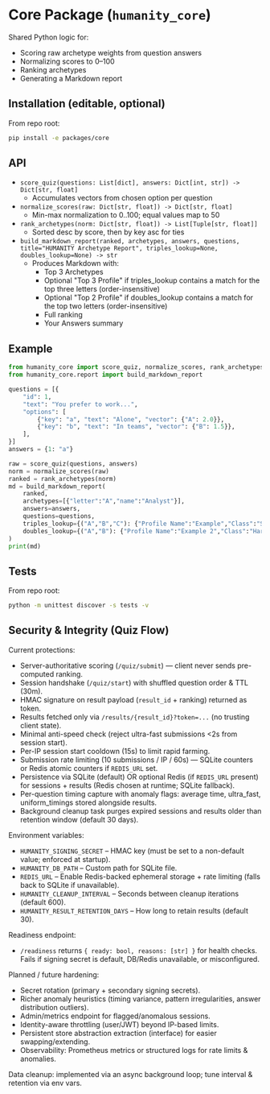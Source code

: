 # Core Package (`humanity_core`)

Shared Python logic for:

- Scoring raw archetype weights from question answers
- Normalizing scores to 0–100
- Ranking archetypes
- Generating a Markdown report

## Installation (editable, optional)

From repo root:

```bash
pip install -e packages/core
```

## API

- `score_quiz(questions: List[dict], answers: Dict[int, str]) -> Dict[str, float]`
  - Accumulates vectors from chosen option per question
- `normalize_scores(raw: Dict[str, float]) -> Dict[str, float]`
  - Min-max normalization to 0..100; equal values map to 50
- `rank_archetypes(norm: Dict[str, float]) -> List[Tuple[str, float]]`
  - Sorted desc by score, then by key asc for ties
- `build_markdown_report(ranked, archetypes, answers, questions, title="HUMANITY Archetype Report", triples_lookup=None, doubles_lookup=None) -> str`
  - Produces Markdown with:
    - Top 3 Archetypes
    - Optional "Top 3 Profile" if triples_lookup contains a match for the top three letters (order-insensitive)
    - Optional "Top 2 Profile" if doubles_lookup contains a match for the top two letters (order-insensitive)
    - Full ranking
    - Your Answers summary

## Example

```python
from humanity_core import score_quiz, normalize_scores, rank_archetypes
from humanity_core.report import build_markdown_report

questions = [{
    "id": 1,
    "text": "You prefer to work...",
    "options": [
        {"key": "a", "text": "Alone", "vector": {"A": 2.0}},
        {"key": "b", "text": "In teams", "vector": {"B": 1.5}},
    ],
}]
answers = {1: "a"}

raw = score_quiz(questions, answers)
norm = normalize_scores(raw)
ranked = rank_archetypes(norm)
md = build_markdown_report(
    ranked,
    archetypes=[{"letter":"A","name":"Analyst"}],
    answers=answers,
    questions=questions,
    triples_lookup={("A","B","C"): {"Profile Name":"Example","Class":"Strongly Harmonious","Triple (Archetypes)":"Analyst + Builder + Creator"}},
    doubles_lookup={("A","B"): {"Profile Name":"Example 2","Class":"Harmonious","(Archetypes)":"Analyst + Builder"}},
)
print(md)
```

## Tests

From repo root:

```bash
python -m unittest discover -s tests -v
```

## Security & Integrity (Quiz Flow)

Current protections:

- Server-authoritative scoring (`/quiz/submit`) — client never sends pre-computed ranking.
- Session handshake (`/quiz/start`) with shuffled question order & TTL (30m).
- HMAC signature on result payload (`result_id` + ranking) returned as token.
- Results fetched only via `/results/{result_id}?token=...` (no trusting client state).
- Minimal anti-speed check (reject ultra-fast submissions <2s from session start).
- Per-IP session start cooldown (15s) to limit rapid farming.
- Submission rate limiting (10 submissions / IP / 60s) — SQLite counters or Redis atomic counters if `REDIS_URL` set.
- Persistence via SQLite (default) OR optional Redis (if `REDIS_URL` present) for sessions + results (Redis chosen at runtime; SQLite fallback).
- Per-question timing capture with anomaly flags: average time, ultra_fast, uniform_timings stored alongside results.
- Background cleanup task purges expired sessions and results older than retention window (default 30 days).


Environment variables:

- `HUMANITY_SIGNING_SECRET` – HMAC key (must be set to a non-default value; enforced at startup).
- `HUMANITY_DB_PATH` – Custom path for SQLite file.
- `REDIS_URL` – Enable Redis-backed ephemeral storage + rate limiting (falls back to SQLite if unavailable).
- `HUMANITY_CLEANUP_INTERVAL` – Seconds between cleanup iterations (default 600).
- `HUMANITY_RESULT_RETENTION_DAYS` – How long to retain results (default 30).

Readiness endpoint:

- `/readiness` returns `{ ready: bool, reasons: [str] }` for health checks. Fails if signing secret is default, DB/Redis unavailable, or misconfigured.

Planned / future hardening:

- Secret rotation (primary + secondary signing secrets).
- Richer anomaly heuristics (timing variance, pattern irregularities, answer distribution outliers).
- Admin/metrics endpoint for flagged/anomalous sessions.
- Identity-aware throttling (user/JWT) beyond IP-based limits.
- Persistent store abstraction extraction (interface) for easier swapping/extending.
- Observability: Prometheus metrics or structured logs for rate limits & anomalies.

Data cleanup: implemented via an async background loop; tune interval & retention via env vars.
